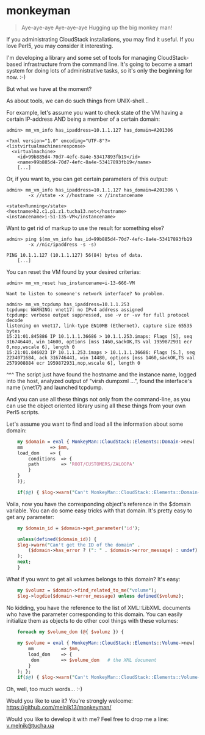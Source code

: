 monkeyman
=========

> Aye-aye-aye
> Aye-aye-aye
> Hugging up the big monkey man!

If you administrating CloudStack installations, you may find it useful.
If you love Perl5, you may consider it interesting.

I'm developing a library and some set of tools for managing
CloudStack-based infrastructure from the command line. It's going to
become a smart system for doing lots of administrative tasks, so it's
only the beginning for now. :-)

But what we have at the moment?

As about tools, we can do such things from UNIX-shell...

For example, let's assume you want to check state of the VM having
a certain IP-address AND being a member of a certain domain:

```
admin> mm_vm_info has_ipaddress=10.1.1.127 has_domain=A201306

<?xml version="1.0" encoding="UTF-8"?>
<listvirtualmachinesresponse>
  <virtualmachine>
    <id>99b885d4-70d7-4efc-8a4e-53417893fb19</id>
    <name>99b885d4-70d7-4efc-8a4e-53417893fb19</name>
	[...]
```

Or, if you want to, you can get certain parameters of this output:

```
admin> mm_vm_info has_ipaddress=10.1.1.127 has_domain=A201306 \
        -x //state -x //hostname -x //instancename

<state>Running</state>
<hostname>h2.c1.p1.z1.tucha13.net</hostname>
<instancename>i-51-135-VM</instancename>
```

Want to get rid of markup to use the result for something else?

```
admin> ping $(mm_vm_info has_id=99b885d4-70d7-4efc-8a4e-53417893fb19
        -x //nic/ipaddress -s -s)

PING 10.1.1.127 (10.1.1.127) 56(84) bytes of data.
	[...]

```

You can reset the VM found by your desired criterias:

```
admin> mm_vm_reset has_instancename=i-13-666-VM

Want to listen to someone's network interface? No problem.

admin> mm_vm_tcpdump has_ipaddress=10.1.1.253
tcpdump: WARNING: vnet17: no IPv4 address assigned
tcpdump: verbose output suppressed, use -v or -vv for full protocol decode
listening on vnet17, link-type EN10MB (Ethernet), capture size 65535 bytes
15:21:01.845886 IP 10.1.1.1.36686 > 10.1.1.253.imaps: Flags [S], seq 316746440, win 14600, options [mss 1460,sackOK,TS val 1959872931 ecr 0,nop,wscale 6], length 0
15:21:01.846023 IP 10.1.1.253.imaps > 10.1.1.1.36686: Flags [S.], seq 2234071684, ack 316746441, win 14480, options [mss 1460,sackOK,TS val 2579908884 ecr 1959872931,nop,wscale 6], length 0
```

^^^ The script just have found the hostname and the instance name,
logged into the host, analyzed output of "virsh dumpxml ...", found the
interface's name (vnet17) and launched tcpdump.

And you can use all these things not only from the command-line, as you
can use the object oriented library using all these things from your own
Perl5 scripts.

Let's assume you want to find and load all the information about some
domain:

```perl
    my $domain = eval { MonkeyMan::CloudStack::Elements::Domain->new(
	mm          => $mm,
	load_dom    => {
	    conditions  => {
		path        => 'ROOT/CUSTOMERS/ZALOOPA'
	    }
	}
    )};

    if($@) { $log->warn("Can't MonkeyMan::CloudStack::Elements::Domain->new(): $@"); next; }
```

Voila, now you have the corresponding object's reference in the $domain
variable. You can do some easy tricks with that domain. It's pretty easy
to get any parameter:

```perl
    my $domain_id = $domain->get_parameter('id');

    unless(defined($domain_id)) {
	$log->warn("Can't get the ID of the domain" .
	    ($domain->has_error ? (": " . $domain->error_message) : undef)
	);
	next;
    }
```

What if you want to get all volumes belongs to this domain? It's easy:

```perl
    my $volumz = $domain->find_related_to_me("volume");
    $log->logdie($domain->error_message) unless defined($volumz);
```

No kidding, you have the reference to the list of XML::LibXML documents
who have the <domainid> parameter corresponding to this domain. You can
easily initialize them as objects to do other cool things with these
volumes:

```perl
    foreach my $volume_dom (@{ $volumz }) {
    
    my $volume = eval { MonkeyMan::CloudStack::Elements::Volume->new(
        mm          => $mm,
        load_dom    => {
    	 dom        => $volume_dom   # the XML document
        }
    ); };
    if($@) { $log->warn("Can't MonkeyMan::CloudStack::Elements::Volume->new(): $@"); next; }
```

Oh, well, too much words... :-)

Would you like to use it? You're strongly welcome:
https://github.com/melnik13/monkeyman/

Would you like to develop it with me? Feel free to drop me a line:
v.melnik@tucha.ua
